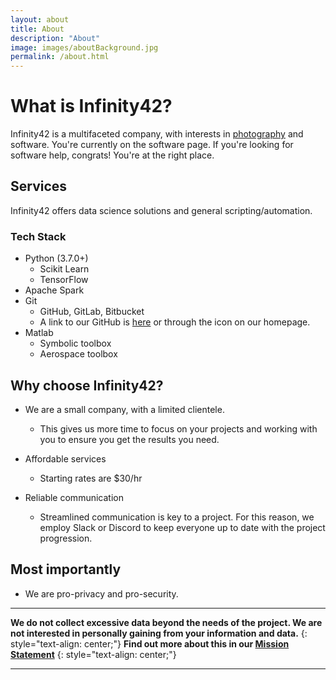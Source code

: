 ```yaml
---
layout: about
title: About
description: "About"
image: images/aboutBackground.jpg
permalink: /about.html
---
```


# What is Infinity42?

Infinity42 is a multifaceted company, with interests in [photography](https://photos.infinity42.com) and software. You're currently on the software page. If you're looking for software help, congrats! You're at the right place.

## Services

Infinity42 offers data science solutions and general scripting/automation.

### Tech Stack

* Python (3.7.0+)
    * Scikit Learn
    * TensorFlow
* Apache Spark
* Git
    * GitHub, GitLab, Bitbucket
    * A link to our GitHub is [here]('https://github.com/TateWalker') or through the icon on our homepage.
* Matlab
    * Symbolic toolbox
    * Aerospace toolbox

## Why choose Infinity42?

* We are a small company, with a limited clientele.

    * This gives us more time to focus on your projects and working with you to ensure you get the results you need.

* Affordable services

    * Starting rates are $30/hr

* Reliable communication

    * Streamlined communication is key to a project. For this reason, we employ Slack or Discord to keep everyone up to date with the project progression.

## Most importantly

* We are pro-privacy and pro-security.

---

**We do not collect excessive data beyond the needs of the project. We are not interested in personally gaining from your information and data.**
{: style="text-align: center;"}
**Find out more about this in our [Mission Statement]({{site.url}}/mission.html)**
{: style="text-align: center;"}

---
